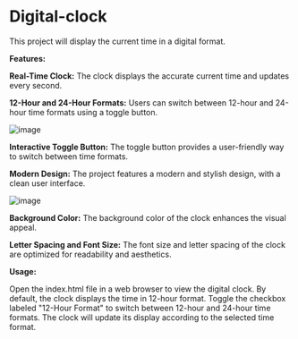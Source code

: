 # Digital-clock
This project will display the current time in a digital format.


**Features:**


**Real-Time Clock:** 
The clock displays the accurate current time and updates every second.


**12-Hour and 24-Hour Formats:**
Users can switch between 12-hour and 24-hour time formats using a toggle button.


![image](https://github.com/MahnoorFatima670/Digital-clock/assets/139101045/9028527a-66fe-46e3-b1d0-b79a5e32c5c6)



**Interactive Toggle Button:**
The toggle button provides a user-friendly way to switch between time formats.


**Modern Design:** 
The project features a modern and stylish design, with a clean user interface.


![image](https://github.com/MahnoorFatima670/Digital-clock/assets/139101045/479530dc-6775-49b0-b539-89c2c53d2666)

**Background Color:** 
The background color of the clock enhances the visual appeal.

**Letter Spacing and Font Size:**
The font size and letter spacing of the clock are optimized for readability and aesthetics.





**Usage:**


Open the index.html file in a web browser to view the digital clock.
By default, the clock displays the time in 12-hour format.
Toggle the checkbox labeled "12-Hour Format" to switch between 12-hour and 24-hour time formats.
The clock will update its display according to the selected time format.


